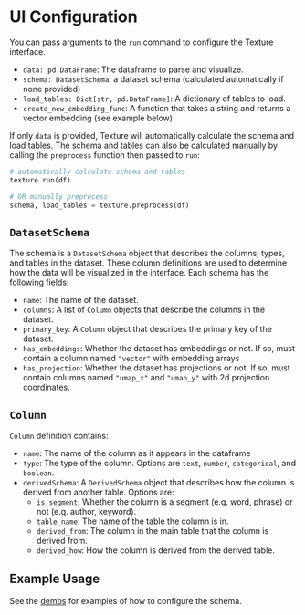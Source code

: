 # UI Configuration

You can pass arguments to the `run` command to configure the Texture interface.

- `data: pd.DataFrame`: The dataframe to parse and visualize.
- `schema: DatasetSchema`: a dataset schema (calculated automatically if none provided)
- `load_tables: Dict[str, pd.DataFrame]`: A dictionary of tables to load.
- `create_new_embedding_func`: A function that takes a string and returns a vector embedding (see example below)

If only `data` is provided, Texture will automatically calculate the schema and load tables. The schema and tables can also be calculated manually by calling the `preprocess` function then passed to `run`:

```python
# automatically calculate schema and tables
texture.run(df)

# OR manually preprocess
schema, load_tables = texture.preprocess(df)
```

## `DatasetSchema`

The schema is a `DatasetSchema` object that describes the columns, types, and tables in the dataset. These column definitions are used to determine how the data will be visualized in the interface. Each schema has the following fields:

- `name`: The name of the dataset.
- `columns`: A list of `Column` objects that describe the columns in the dataset.
- `primary_key`: A `Column` object that describes the primary key of the dataset.
- `has_embeddings`: Whether the dataset has embeddings or not. If so, must contain a column named `"vector"` with embedding arrays
- `has_projection`: Whether the dataset has projections or not. If so, must contain columns named `"umap_x"` and `"umap_y"` with 2d projection coordinates.

## `Column`

`Column` definition contains:

- `name`: The name of the column as it appears in the dataframe
- `type`: The type of the column. Options are `text`, `number`, `categorical`, and `boolean`.
- `derivedSchema`: A `DerivedSchema` object that describes how the column is derived from another table. Options are:
  - `is_segment`: Whether the column is a segment (e.g. word, phrase) or not (e.g. author, keyword).
  - `table_name`: The name of the table the column is in.
  - `derived_from`: The column in the main table that the column is derived from.
  - `derived_how`: How the column is derived from the derived table.

## Example Usage

See the [demos](/demo-1) for examples of how to configure the schema.
